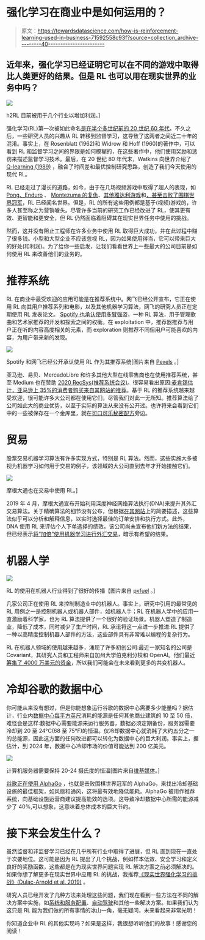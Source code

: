 # 强化学习在商业中是如何运用的？

> 原文：<https://towardsdatascience.com/how-is-reinforcement-learning-used-in-business-71592558c93f?source=collection_archive---------40----------------------->

## 近年来，强化学习已经证明它可以在不同的游戏中取得比人类更好的结果。但是 RL 也可以用在现实世界的业务中吗？

![](img/c6e0aeda9fbddbb77fe80ec2c769aef3.png)

h2RL 目前被用于几个行业以增加利润。]

强化学习(RL)第一次被如此命名[是在半个多世纪前的 20 世纪 60 年代](http://incompleteideas.net/book/first/ebook/node12.html)。不久之后，一些研究人员的兴趣从 RL 转移到监督学习，这导致了这两者之间近二十年的混淆。事实上，在 Rosenblatt (1962)和 Widrow 和 Hoff (1960)的著作中，可以看到 RL 和监督学习之间的界限是如何模糊的，在这些著作中，他们使用奖励和惩罚来描述监督学习技术。最后，在 20 世纪 80 年代末，Watkins 向世界介绍了 [Q-learning (1989)](https://link.springer.com/content/pdf/10.1007/BF00992698.pdf) ，融合了时间差和最优控制研究思路，创造了我们今天使用的现代 RL。

RL 已经走过了漫长的道路，如今，由于在几场视频游戏中取得了超人的表现，如 [Pong、Enduro](https://venturebeat.com/2018/11/16/openai-and-deepmind-ai-system-achieves-superhuman-performance-in-pong-and-enduro/) 、 [Montezuma 的复仇](https://venturebeat.com/2018/11/01/openai-made-a-system-thats-better-at-montezumas-revenge-than-humans/)、[其他雅达利游戏](https://www.cs.toronto.edu/~vmnih/docs/dqn.pdf)和[，甚至击败了围棋世界冠军](https://artsandculture.google.com/exhibit/the-story-of-alphago-barbican-centre/0wLCk0X1qEe5KA?hl=en)，RL 已经闻名世界。但是，RL 的所有这些用例都是基于(视频)游戏的，许多人甚至称之为营销噱头。尽管许多当前的研究工作已经改进了 RL，使其更有效、更智能和更安全，但 RL 仍然面临着阻碍其在现实世界任务中使用的挑战。

然而，这并没有阻止工程师在许多业务中使用 RL 取得巨大成功，并在此过程中赚了很多钱。小型和大型企业不应该忽视 RL，因为如果使用得当，它可以带来巨大的好处(和利润)。为了给你一些启发，让我们看看世界上一些最大的公司目前是如何使用 RL 来改善他们的业务的。

# 推荐系统

RL 在商业中最受欢迎的应用可能是在推荐系统中。网飞已经公开宣布，它正在使用 RL 向其用户推荐系列和电影，以及其他机器学习算法，网飞的研究人员正在定期使用 RL 发表论文。 [Spotify 也承认使用多臂强盗](https://labs.spotify.com/2020/01/16/for-your-ears-only-personalizing-spotify-home-with-machine-learning/)，一种 RL 算法，用于管理歌曲和艺术家推荐的开发和探索之间的权衡。在 exploitation 中，推荐器推荐与用户正在听的内容高度相关的元素，而 exploration 则推荐不同但用户可能喜欢的内容，为用户带来新的发现。

![](img/81d9077acb10eaf0d31c8db93a60e74e.png)

Spotify 和网飞已经公开承认使用 RL 作为其推荐系统[图片来自 [Pexels](https://www.pexels.com/de-de/foto/spotify-netflix-mockup-364676/) 。]

亚马逊、易贝、MercadoLibre 和许多其他大型在线零售商也在使用推荐系统，甚至 Medium 也在赞助 [2020 RecSys(推荐系统会议)](https://recsys.acm.org/recsys20/)。很容易看出原因:[麦肯锡估计，亚马逊上 35%的消费者购买来自其网站的推荐](https://martechtoday.com/roi-recommendation-engines-marketing-205787)。基于 RL 的推荐系统越来越受欢迎，很可能许多大公司都在使用它们，尽管我们对此一无所知。推荐算法给了公司如此大的商业优势，以至于实际的算法从来没有公开过。也许将来会看到它们中的一些被保存在一个金库里，就在[可口可乐秘密配方](https://www.youtube.com/watch?v=gtuJx__HdpI)旁边。

# 贸易

股票交易机器学习算法有许多实现方式，特别是 RL 算法。然而，这些实施大多被视为机器学习如何用于交易的例子，该领域的大公司直到去年才开始接触它们。

![](img/e9b39dfb67bf0b777b7fb795f57a80d9.png)

摩根大通也在交易中使用 RL。]

2019 年 4 月，摩根大通宣布开始利用深度神经网络算法执行(DNA)来提升其外汇交易算法。关于精确算法的细节没有公布，但根据[在其网站](https://www.jpmorgan.com/global/markets/machine-learning-fx)上的简要描述，这些算法似乎可以分析和解释信息，以实时选择最佳的订单安排和执行方式。此外，DNA 使用 RL 来评估个人下单选择的绩效。该公司尚未宣布他们新方法的结果，但已经表示[将“加倍”使用机器学习进行外汇交易](https://www.thetradenews.com/jp-morgan-doubles-machine-learning-fx-algorithms/)，暗示有希望的结果。

# 机器人学

![](img/3298771284d1b74b926d5eda87a0a880.png)

RL 的使用在机器人行业得到了很好的传播【图片来自 [pxfuel](https://www.pxfuel.com/en/free-photo-xvgqz) 。]

几家公司正在使用 RL 来控制制造业中的机器人。事实上，研究中引用的最常见的 RL 用例之一是控制机器人或机器人部件，如机器人手；RL 在机器人学中的应用一直激励着科学家，也为 RL 算法提供了一个很好的验证场景。机器人塑造了制造业，降低了成本，同时减少了生产时间，RL 承诺将这一点进一步推进:RL 提供了一种以高精度控制机器人部件的方法，这些部件具有非常难以编程的复杂行为。

RL 在机器人领域的使用越来越多，涌现了许多初创公司:最近一家知名的公司是 Covariant，其研究人员和工程师来自加州大学伯克利分校和 OpenAI。他们最近[筹集了 4000 万美元的资金](https://aidaily.co.uk/articles/covariant-the-ai-robotics-company-that-just-raised-40m)，所以我们可能会在未来看到更多的共变机器人。

# 冷却谷歌的数据中心

你可能从来没有想过，但是你能想象运行谷歌的数据中心需要多少能量吗？据估计，行业内[数据中心每平方英尺](https://business.directenergy.com/blog/2017/november/powering-a-google-search)消耗的能源是任何其他商业建筑的 10 至 50 倍，难怪会是这样:数据中心需要能源来运行服务器，数据必须定期备份，服务器需要冷却到 20 至 24°C(68 至 75°F)的恒温。仅冷却数据中心就消耗了大约五分之一的总能源，因此这方面的任何改进都可以转化为数据中心的巨大利润。事实上，据估计，到 2024 年，数据中心冷却市场的价值可能达到 200 亿美元。

![](img/4dc759dd20db02370e7fa8191444a836.png)

计算机服务器需要保持 20-24 摄氏度的恒温[图片来自[维基媒体](https://commons.wikimedia.org/wiki/File:BalticServers_data_center.jpg)。]

[谷歌正在使用 AlphaGo](https://techwireasia.com/2020/05/has-google-cracked-the-data-centre-cooling-problem-with-ai/) ，也就是击败围棋世界冠军的 AlphaGo，来找出冷却基础设施的最佳框架，如风扇和通风，这将最有效地降低能耗。AlphaGo 被用作推荐系统，向基础设施运营商建议提高能效的选项。这导致冷却数据中心所需的能源减少了 40%,可以想象，这意味着总体成本的巨大节约。

# 接下来会发生什么？

虽然监督和非监督学习已经在几乎所有行业中取得了进展，但 RL 直到现在一直处于次要地位。这可能是因为 RL 提出了几个挑战，例如样本低效、安全学习和定义良好的奖励函数，这些都是在为现实世界问题实现 RL 解决方案之前必须解决的。如果你想了解更多在现实世界中应用 RL 的挑战，我推荐[《现实世界强化学习的挑战》(Dulac-Arnold et al. 2019)](https://arxiv.org/pdf/1904.12901.pdf) 。

研究人员已经开发了几种方法来处理这些问题，我们现在看到一些方法在不同的解决方案中实施，如[系统和服务配置](https://arxiv.org/abs/1904.12676)、[自动驾驶](https://aws.amazon.com/deepracer/)和其他一些解决方案。如果我们认为这只是 RL 能为我们做的所有事情的冰山一角，毫无疑问，未来看起来非常光明！

你知道企业中 RL 的其他实现吗？如果是这样，我很想听听他们的故事！感谢您的阅读！